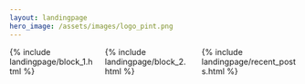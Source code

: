 ```yaml
---
layout: landingpage
hero_image: /assets/images/logo_pint.png
---
```


<div class="columns is-multiline">
  <div class="column is-4-desktop is-4-tablet">
    {% include landingpage/block_1.html %}
  </div>
  <div class="column is-4-desktop is-4-tablet">
    {% include landingpage/block_2.html %}
  </div>
  <div class="column is-4-desktop is-4-tablet card p-4">
    {% include landingpage/recent_posts.html %}
  </div>
</div>
